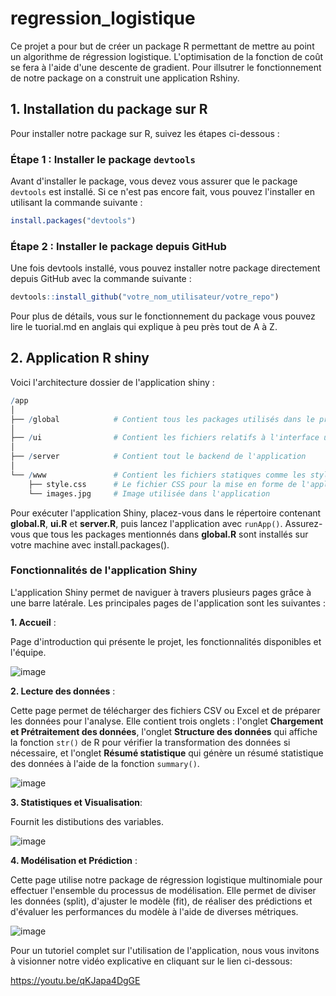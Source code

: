 # regression_logistique
Ce projet a pour but de créer un package R permettant de mettre au point un algorithme de régression logistique.
L'optimisation de la fonction de coût se fera à l'aide d'une descente de gradient. Pour illsutrer le fonctionnement de notre package on a construit une application Rshiny. 

## 1. Installation du package sur R

Pour installer notre package sur R, suivez les étapes ci-dessous :

### Étape 1 : Installer le package `devtools`

Avant d'installer le package, vous devez vous assurer que le package `devtools` est installé. Si ce n'est pas encore fait, vous pouvez l'installer en utilisant la commande suivante :

```r
install.packages("devtools")
```
### Étape 2 : Installer le package depuis GitHub
Une fois devtools installé, vous pouvez installer notre package directement depuis GitHub avec la commande suivante :

```r
devtools::install_github("votre_nom_utilisateur/votre_repo")
```
Pour plus de détails, vous sur le fonctionnement du package vous pouvez lire le tuorial.md en anglais qui explique à peu près tout de A à Z.


## 2. Application R shiny 
Voici l'architecture dossier de l'application shiny :

```r
/app
│
├── /global            # Contient tous les packages utilisés dans le projet
│
├── /ui                # Contient les fichiers relatifs à l'interface utilisateur
│
├── /server            # Contient tout le backend de l'application
│
└── /www               # Contient les fichiers statiques comme les styles et images
    ├── style.css      # Le fichier CSS pour la mise en forme de l'application
    └── images.jpg     # Image utilisée dans l'application

```
Pour exécuter l'application Shiny, placez-vous dans le répertoire contenant **global.R**, **ui.R** et **server.R**, puis lancez l'application avec `runApp()`. Assurez-vous que tous les packages mentionnés dans **global.R** sont installés sur votre machine avec install.packages().

### Fonctionnalités de l'application Shiny
L'application Shiny permet de naviguer à travers plusieurs pages grâce à une barre latérale. Les principales pages de l'application sont les suivantes :

**1. Accueil** :

Page d'introduction qui présente le projet, les fonctionnalités disponibles et l'équipe.


![image](https://github.com/user-attachments/assets/fb4b6db0-da21-435e-8c00-c9fdac3be735)

**2. Lecture des données** :

Cette page permet de télécharger des fichiers CSV ou Excel et de préparer les données pour l'analyse. Elle contient trois onglets : l'onglet **Chargement et Prétraitement des données**, l'onglet **Structure des données** qui affiche la fonction `str()` de R pour vérifier la transformation des données si nécessaire, et l'onglet **Résumé statistique** qui génère un résumé statistique des données à l'aide de la fonction `summary()`.


![image](https://github.com/user-attachments/assets/35a99d81-5656-4e35-a9e6-b8a18da710fb)


**3. Statistiques et Visualisation**:

Fournit les distibutions des variables.

![image](https://github.com/user-attachments/assets/f119bae2-73f7-4c3f-a2ad-bc82386a0c38)




**4. Modélisation et Prédiction** :

Cette page utilise notre package de régression logistique multinomiale pour effectuer l'ensemble du processus de modélisation. Elle permet de diviser les données (split), d'ajuster le modèle (fit), de réaliser des prédictions et d'évaluer les performances du modèle à l'aide de diverses métriques.


![image](https://github.com/user-attachments/assets/506af335-d952-4598-a986-2879524c912b)


Pour un tutoriel complet sur l'utilisation de l'application, nous vous invitons à visionner notre vidéo explicative en cliquant sur le lien ci-dessous:

https://youtu.be/qKJapa4DgGE



